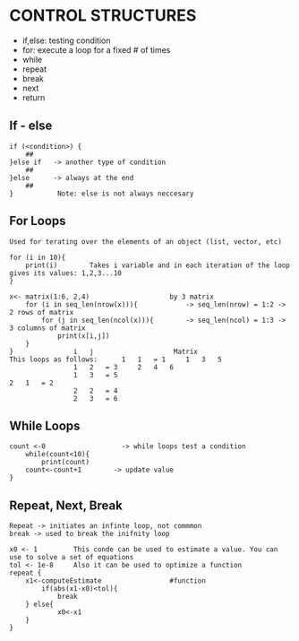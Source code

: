 # CONTROL STRUCTURES

* if,else: testing  condition
* for: execute a loop for a fixed # of times 
* while
* repeat
* break 
* next
* return 


## If - else
	if (<condition>) {
		##					
	}else if   -> another type of condition 
		##
	}else      -> always at the end
		##
	}			Note: else is not always neccesary 


## For Loops
	Used for terating over the elements of an object (list, vector, etc)

	for (i in 10){
		print(i)		Takes i variable and in each iteration of the loop gives its values: 1,2,3...10
	}	
	
	x<- matrix(1:6, 2,4)    			 	by 3 matrix 
		for (i in seq_len(nrow(x))){		 	-> seq_len(nrow) = 1:2 -> 2 rows of matrix 
			for (j in seq_len(ncol(x))){		-> seq_len(ncol) = 1:3 -> 3 columns of matrix 
				print(x[i,j])
		}
	} 				i   j              	     Matrix 
	This loops as follows: 		1   1	= 1		1	3	5
					1   2	= 3		2	4	6							
					1   3	= 5																2   1	= 2					
					2   2   = 4
					2   3   = 6

## While Loops

	count <-0                   -> while loops test a condition
		while(count<10){
			print(count)
		count<-count+1        -> update value 
	}
	
## Repeat, Next, Break
	Repeat -> initiates an infinte loop, not commmon 
	break -> used to break the inifnity loop

	x0 <- 1			This conde can be used to estimate a value. You can use to solve a set of equations 
	tol <- 1e-8		Also it can be used to optimize a function
	repeat {
		x1<-computeEstimate 				#function 
			if(abs(x1-x0)<tol){
				break
		} else{	
				x0<-x1
		}
	}
	
